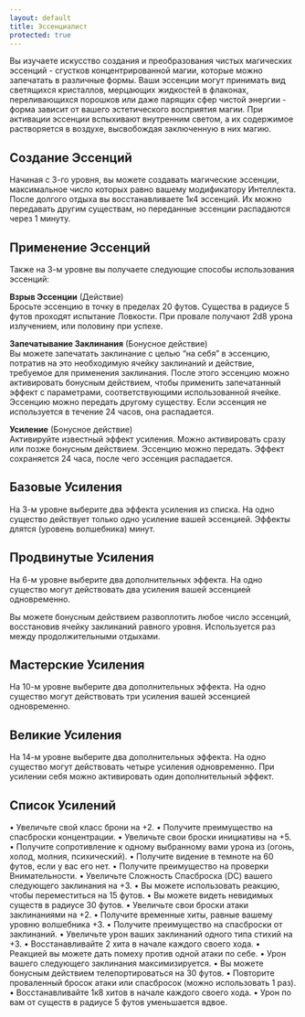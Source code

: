```yaml
---
layout: default
title: Эссенциалист
protected: true
---
```


Вы изучаете искусство создания и преобразования чистых магических эссенций - сгустков концентрированной магии, которые можно запечатать в различные формы. Ваши эссенции могут принимать вид светящихся кристаллов, мерцающих жидкостей в флаконах, переливающихся порошков или даже парящих сфер чистой энергии - форма зависит от вашего эстетического восприятия магии. При активации эссенции вспыхивают внутренним светом, а их содержимое растворяется в воздухе, высвобождая заключенную в них магию.

## Создание Эссенций
Начиная с 3-го уровня, вы можете создавать магические эссенции, максимальное число которых равно вашему модификатору Интеллекта. После долгого отдыха вы восстанавливаете 1к4 эссенций. Их можно передавать другим существам, но переданные эссенции распадаются через 1 минуту.

## Применение Эссенций
Также на 3-м уровне вы получаете следующие способы использования эссенций:

**Взрыв Эссенции** (Действие)  
Бросьте эссенцию в точку в пределах 20 футов. Существа в радиусе 5 футов проходят испытание Ловкости. При провале получают 2d8 урона излучением, или половину при успехе.

**Запечатывание Заклинания** (Бонусное действие)  
Вы можете запечатать заклинание с целью “на себя” в эссенцию, потратив на это необходимую ячейку заклинаний и действие, требуемое для применения заклинания. После этого эссенцию можно активировать бонусным действием, чтобы применить запечатанный эффект с параметрами, соответствующими использованной ячейке. Эссенцию можно передать другому существу. Если эссенция не используется в течение 24 часов, она распадается.

**Усиление** (Бонусное действие)  
Активируйте известный эффект усиления. Можно активировать сразу или позже бонусным действием. Эссенцию можно передать. Эффект сохраняется 24 часа, после чего эссенция распадается.

## Базовые Усиления
На 3-м уровне выберите два эффекта усиления из списка.
На одно существо действует только одно усиление вашей эссенцией.
Эффекты длятся (уровень волшебника) минут.

## Продвинутые Усиления
На 6-м уровне выберите два дополнительных эффекта.
На одно существо могут действовать два усиления вашей эссенцией одновременно.

Вы можете бонусным действием развоплотить любое число эссенций, восстановив ячейку заклинаний равного уровня.
Используется раз между продолжительными отдыхами.

## Мастерские Усиления
На 10-м уровне выберите два дополнительных эффекта.
На одно существо могут действовать три усиления вашей эссенцией одновременно.

## Великие Усиления
На 14-м уровне выберите два дополнительных эффекта.
На одно существо могут действовать четыре усиления одновременно.
При усилении себя можно активировать один дополнительный эффект.

## Список Усилений
•	Увеличьте свой класс брони на +2.
•	Получите преимущество на спасброски концентрации.
•	Увеличьте свои броски инициативы на +5.
•	Получите сопротивление к одному выбранному вами урона из (огонь, холод, молния, психический).
•	Получите видение в темноте на 60 футов, если у вас его нет.
•	Получите преимущество на проверки Внимательности.
•	Увеличьте Сложность Спасброска (DC) вашего следующего заклинания на +3.
•	Вы можете использовать реакцию, чтобы переместиться на 15 футов.
•	Вы можете видеть невидимых существ в радиусе 30 футов.
•	Увеличьте свои броски атаки заклинаниями на +2.
•	Получите временные хиты, равные вашему уровню волшебника +3.
•	Получите преимущество на спасброски от заклинаний.
•	Увеличьте урон ваших заклинаний одного типа стихий на +3.
•	Восстанавливайте 2 хита в начале каждого своего хода.
•	Реакцией вы можете дать помеху против одной атаки по себе.
•	Урон вашего следующего заклинания максимизируется.
•	Вы можете бонусным действием телепортироваться на 30 футов.
•	Повторите проваленный бросок атаки или спасбросок (можно использовать 1 раз).
•	Восстанавливайте 1к8 хитов в начале каждого своего хода.
•	Урон по вам от существ в радиусе 5 футов уменьшается вдвое.
